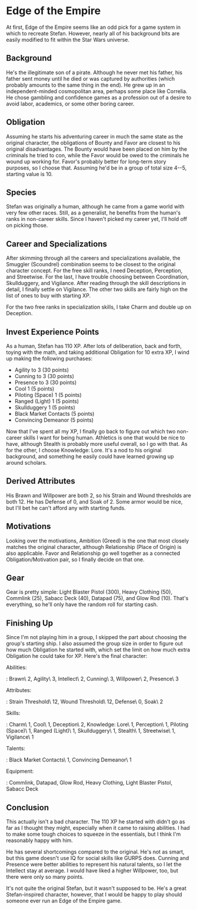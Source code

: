 <!--
 Copyright 2024 David Terhune. All rights reserved.
-->

# Edge of the Empire

At first, Edge of the Empire seems like an odd pick for a game system in which to recreate Stefan.  However, nearly all of his background bits are easily modified to fit within the Star Wars universe.

## Background

He's the illegitimate son of a pirate.  Although he never met his father, his father sent money until he died or was captured by authorities (which probably amounts to the same thing in the end).  He grew up in an independent-minded cosmopolitan area, perhaps some place like Correlia.  He chose gambling and confidence games as a profession out of a desire to avoid labor, academics, or some other boring career.

## Obligation

Assuming he starts his adventuring career in much the same state as the original character, the obligations of Bounty and Favor are closest to his original disadvantages.  The Bounty would have been placed on him by the criminals he tried to con, while the Favor would be owed to the criminals he wound up working for.  Favor's probably better for long-term story purposes, so I choose that.  Assuming he'd be in a group of total size 4--5, starting value is 10.

## Species

Stefan was originally a human, although he came from a game world with very few other races.  Still, as a generalist, he benefits from the human's ranks in non-career skills.  Since I haven't picked my career yet, I'll hold off on picking those.

## Career and Specializations

After skimming through all the careers and specializations available, the Smuggler (Scoundrel) combination seems to be closest to the original character concept.  For the free skill ranks, I need Deception, Perception, and Streetwise.  For the last, I have trouble choosing between Coordination, Skullduggery, and Vigilance.  After reading through the skill descriptions in detail, I finally settle on Vigilance.  The other two skills are fairly high on the list of ones to buy with starting XP.

For the two free ranks in specialization skills, I take Charm and double up on Deception.

## Invest Experience Points

As a human, Stefan has 110 XP.  After lots of deliberation, back and forth, toying with the math, and taking additional Obligation for 10 extra XP, I wind up making the following purchases:

- Agility to 3 (30 points)
- Cunning to 3 (30 points)
- Presence to 3 (30 points)
- Cool 1 (5 points)
- Piloting (Space) 1 (5 points)
- Ranged (Light) 1 (5 points)
- Skullduggery 1 (5 points)
- Black Market Contacts (5 points)
- Convincing Demeanor (5 points)

Now that I've spent all my XP, I finally go back to figure out which two non-career skills I want for being human.  Athletics is one that would be nice to have, although Stealth is probably more useful overall, so I go with that.  As for the other, I choose Knowledge: Lore.  It's a nod to his original background, and something he easily could have learned growing up around scholars.

## Derived Attributes

His Brawn and Willpower are both 2, so his Strain and Wound thresholds are both 12.  He has Defense of 0, and Soak of 2.  Some armor would be nice, but I'll bet he can't afford any with starting funds.

## Motivations

Looking over the motivations, Ambition (Greed) is the one that most closely matches the original character, although Relationship (Place of Origin) is also applicable.  Favor and Relationship go well together as a connected Obligation/Motivation pair, so I finally decide on that one.

## Gear

Gear is pretty simple: Light Blaster Pistol (300), Heavy Clothing (50), Commlink (25), Sabacc Deck (40), Datapad (75), and Glow Rod (10).  That's everything, so he'll only have the random roll for starting cash.

## Finishing Up

Since I'm not playing him in a group, I skipped the part about choosing the group's starting ship.  I also assumed the group size in order to figure out how much Obligation he started with, which set the limit on how much extra Obligation he could take for XP.  Here's the final character:

Abilities:

: Brawn\ 2, Agility\ 3, Intellect\ 2, Cunning\ 3, Willpower\ 2, Presence\ 3

Attributes:

: Strain Threshold\ 12, Wound Threshold\ 12, Defense\ 0, Soak\ 2

Skills:

: Charm\ 1, Cool\ 1, Deception\ 2, Knowledge: Lore\ 1, Perception\ 1, Piloting (Space)\ 1, Ranged (Light)\ 1, Skullduggery\ 1, Stealth\ 1, Streetwise\ 1, Vigilance\ 1

Talents:

: Black Market Contacts\ 1, Convincing Demeanor\ 1

Equipment:

: Commlink, Datapad, Glow Rod, Heavy Clothing, Light Blaster Pistol, Sabacc Deck

## Conclusion

This actually isn't a bad character.  The 110 XP he started with didn't go as far as I thought they might, especially when it came to raising abilities.  I had to make some tough choices to squeeze in the essentials, but I think I'm reasonably happy with him.

He has several shortcomings compared to the original.  He's not as smart, but this game doesn't use IQ for social skills like GURPS does.  Cunning and Presence were better abilities to represent his natural talents, so I let the Intellect stay at average.  I would have liked a higher Willpower, too, but there were only so many points.

It's not quite the original Stefan, but it wasn't supposed to be.  He's a great Stefan-inspired character, however, that I would be happy to play should someone ever run an Edge of the Empire game.
